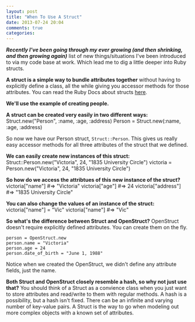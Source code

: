 ```yaml
---
layout: post
title: "When To Use A Struct"
date: 2013-07-24 20:04
comments: true
categories: 
---
```


***Recently I've been going through my ever growing (and then shrinking, and then growing again)*** list of new things/situations I've been introduced to via my code base at work. Which lead me to dig a little deeper into Ruby structs.


__A struct is a simple way to bundle attributes together__ without having to explicitly define a class, all the while giving you accessor methods for those attributes. You can read the Ruby Docs about structs <a href="http://www.ruby-doc.org/core-1.9.3/Struct.html">here</a>.

__We'll use the example of creating people.__

__A struct can be created very easily in two different ways:__
      Struct.new("Person", :name, :age, :address)
      Person = Struct.new(:name, :age, :address)

So now we have our Person struct, `Struct::Person`. This gives us really easy accessor methods for all three attributes of the struct that we defined.

__We can easily create new instances of this struct:__
      Struct::Person.new("Victoria", 24, "1835 University Circle")
      victoria = Person.new("Victoria", 24, "1835 University Circle")

__So how do we access the attribtues of this new instance of the struct?__
      victoria["name"] #=> "Victoria"
      victoria["age"] #=> 24
      victoria["address"] #=> "1835 University Circle"

__You can also change the values of an instance of the struct:__
      victoria["name"] = "Vic"
      victoria["name"] #=> "Vic"

__So what's the difference between Struct and OpenStruct?__ OpenStruct doesn't require explicitly defined attributes. You can create them on the fly.

    person = OpenStruct.new
    person.name = "Victoria"
    person.age = 24
    person.date_of_birth = "June 1, 1988"

Notice when we created the OpenStruct, we didn't define any attribute fields, just the name. 


__Both Struct and OpenStruct closely resemble a hash, so why not just use that?__
You should think of a Struct as a convience class when you just want to store attributes and read/write to them with regular methods. A hash is a possibility, but a hash isn't fixed. There can be an infinite and varying number of key-value pairs. A Struct is the way to go when modeling out more complex objects with a known set of attributes.
